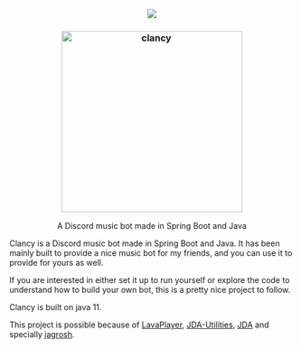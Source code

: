 <p align="center">
<a href="./LICENSE"><img src="https://img.shields.io/badge/license-MIT-black.svg"></a>
</p>
<h3 align="center"><img src="https://i.imgur.com/hugrvCl.png" alt="clancy" height="320px"></h3>

<p align="center">A Discord music bot made in Spring Boot and Java</p>


<!-- <img src="https://i.imgur.com/hugrvCl.png" alt="clancy" align="right" height="320px"> -->
<p> Clancy is a Discord music bot made in Spring Boot and Java. It has been mainly built to provide a nice music bot for my friends, and you can use it to provide for yours as well. </p>

<p> If you are interested in either set it up to run yourself or explore the code to understand how to build your own bot, this is a pretty nice project to follow. </p>

<p> Clancy is built on java 11. </p>

<p> This project is possible because of <a href="https://github.com/sedmelluq/lavaplayer">LavaPlayer</a>, <a href="https://github.com/JDA-Applications/JDA-Utilities">JDA-Utilities</a>, <a href="https://github.com/DV8FromTheWorld/JDA">JDA</a> and specially <a href="https://github.com/jagrosh">jagrosh</a>. </p>

